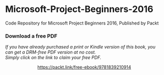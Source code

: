 # Microsoft-Project-Beginners-2016
Code Repository for Microsoft Project Beginners 2016, Published by Packt
### Download a free PDF

 <i>If you have already purchased a print or Kindle version of this book, you can get a DRM-free PDF version at no cost.<br>Simply click on the link to claim your free PDF.</i>
<p align="center"> <a href="https://packt.link/free-ebook/9781839210914">https://packt.link/free-ebook/9781839210914 </a> </p>
